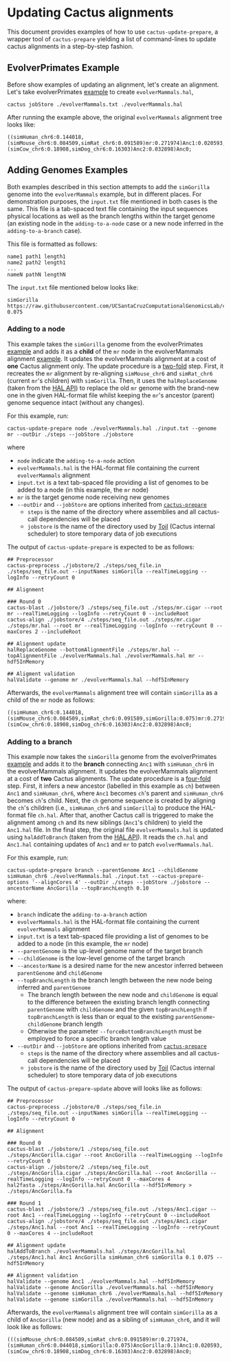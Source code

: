 # Updating Cactus alignments
This document provides examples of how to use `cactus-update-prepare`, a wrapper tool of `cactus-prepare` yielding a list of command-lines to update cactus alignments in a step-by-step fashion. 

## EvolverPrimates Example
Before show examples of updating an alignment, let's create an alignment. Let's take evolverPrimates [example](https://raw.githubusercontent.com/ComparativeGenomicsToolkit/cactus/master/examples/evolverPrimates.txt) to create `evolverMammals.hal`, 

```
cactus jobStore ./evolverMammals.txt ./evolverMammals.hal
```
After running the example above, the original `evolverMammals` alignment tree looks like:
```
((simHuman_chr6:0.144018,(simMouse_chr6:0.084509,simRat_chr6:0.091589)mr:0.271974)Anc1:0.020593,(simCow_chr6:0.18908,simDog_chr6:0.16303)Anc2:0.032898)Anc0;
```

## Adding Genomes Examples


Both examples described in this section attempts to add the `simGorilla` genome into the `evolverMammals` example, but in different places. For demonstration purposes, the `input.txt` file mentioned in both cases is the same. This file is a tab-spaced text file containing the input sequences physical locations as well as the branch lengths within the target genome (an existing node in the  `adding-to-a-node` case or a new node inferred in the `adding-to-a-branch` case). 

This file is formatted as follows:
```
name1 path1 length1
name2 path2 length1
...
nameN pathN lengthN
```

The `input.txt` file mentioned below looks like:
```
simGorilla https://raw.githubusercontent.com/UCSantaCruzComputationalGenomicsLab/cactusTestData/master/evolver/primates/loci1/simGorilla.chr6 0.075
```

### Adding to a node

This example takes the `simGorilla` genome from the evolverPrimates [example](https://raw.githubusercontent.com/ComparativeGenomicsToolkit/cactus/master/examples/evolverPrimates.txt) and adds it as a **child** of the `mr` node in the evolverMammals alignment [example](https://raw.githubusercontent.com/ComparativeGenomicsToolkit/cactus/master/examples/evolverMammals.txt). It updates the evolverMammals alignment  at a cost of **one** Cactus alignment only. The update procedure is a [two-fold](https://github.com/ComparativeGenomicsToolkit/cactus/blob/master/doc/updating-alignments.md#adding-to-a-node) step. First, it  recreates the `mr` alignment by re-aligning `simMouse_chr6` and `simRat_chr6` (current `mr`'s children) with `simGorilla`. Then, it uses the `halReplaceGenome` (taken from the [HAL API](https://github.com/ComparativeGenomicsToolkit/hal)) to replace the old `mr` genome with the brand-new one in the given HAL-format file whilst keeping the `mr`'s ancestor (parent) genome sequence intact (without any changes).

For this example, run:
```
cactus-update-prepare node ./evolverMammals.hal ./input.txt --genome mr --outDir ./steps --jobStore ./jobstore
```
where 
- `node` indicate the `adding-to-a-node` action
- `evolverMammals.hal` is the HAL-format file containing the current `evolverMammals` alignment
- `input.txt` is a text tab-spaced file providing a list of genomes to be added to a node (in this example, the `mr` node)
- `mr` is the target genome node receiving new genomes
- `--outDir` and `--jobStore` are options inherited from [`cactus-prepare`](https://github.com/ComparativeGenomicsToolkit/cactus/blob/master/src/cactus/progressive/cactus_prepare.py)
    - `steps` is the name of the directory where assemblies and all cactus-call dependencies will be placed
    - `jobstore` is the name of the directory used by [Toil](https://toil.readthedocs.io/en/latest/) (Cactus internal scheduler) to store temporary data of job executions



The output of `cactus-update-prepare` is expected to be as follows:
```
## Preprocessor
cactus-preprocess ./jobstore/2 ./steps/seq_file.in ./steps/seq_file.out --inputNames simGorilla --realTimeLogging --logInfo --retryCount 0

## Alignment

### Round 0
cactus-blast ./jobstore/3 ./steps/seq_file.out ./steps/mr.cigar --root mr --realTimeLogging --logInfo --retryCount 0 --includeRoot
cactus-align ./jobstore/4 ./steps/seq_file.out ./steps/mr.cigar ./steps/mr.hal --root mr --realTimeLogging --logInfo --retryCount 0 --maxCores 2 --includeRoot

## Alignment update
halReplaceGenome --bottomAlignmentFile ./steps/mr.hal --topAlignmentFile ./evolverMammals.hal ./evolverMammals.hal mr --hdf5InMemory

## Aligment validation
halValidate --genome mr ./evolverMammals.hal --hdf5InMemory
```


Afterwards, the `evolverMammals` alignment tree  will contain  `simGorilla` as a child of the `mr` node as follows:
```
((simHuman_chr6:0.144018,(simMouse_chr6:0.084509,simRat_chr6:0.091589,simGorilla:0.075)mr:0.271974)Anc1:0.020593,(simCow_chr6:0.18908,simDog_chr6:0.16303)Anc2:0.032898)Anc0;
```

### Adding to a branch

This example now takes the `simGorilla` genome from the evolverPrimates [example](https://raw.githubusercontent.com/ComparativeGenomicsToolkit/cactus/master/examples/evolverPrimates.txt) and adds it to the **branch** connecting `Anc1` with `simHuman_chr6` in the evolverMammals alignment. It updates the evolverMammals alignment  at a cost of **two** Cactus alignments.  The update procedure is a [four-fold](https://github.com/ComparativeGenomicsToolkit/cactus/blob/master/doc/updating-alignments.md#adding-to-a-branch) step. First, it infers a new ancestor (labelled in this example as `ch`) between `Anc1` and `simHuman_chr6`, where `Anc1` becomes `ch`'s parent and `simHuman_chr6` becomes `ch`'s child. Next, the `ch` genome sequence is  created by aligning the `ch`'s children (i.e., `simHuman_chr6` and `simGorilla`) to produce the HAL-format file `ch.hal`. After that, another Cactus call is triggered to make the alignment among `ch` and its new siblings (`Anc1`'s children) to yield the `Anc1.hal` file. In the final step, the original file `evolverMammals.hal` is updated using `halAddToBranch` (taken from the [HAL API](https://github.com/ComparativeGenomicsToolkit/hal)). It reads the `ch.hal` and `Anc1.hal` containing updates of `Anc1` and `mr` to patch `evolverMammals.hal`.

For this example, run:
```
cactus-update-prepare branch --parentGenome Anc1 --childGenome simHuman_chr6 ./evolverMammals.hal ./input.txt --cactus-prepare-options '--alignCores 4' --outDir ./steps --jobStore ./jobstore --ancestorName AncGorilla --topBranchLength 0.10
```
where:
- `branch` indicate the `adding-to-a-branch` action
- `evolverMammals.hal` is the HAL-format file containing the current `evolverMammals` alignment
- `input.txt` is a text tab-spaced file providing a list of genomes to be added to a node (in this example, the `mr` node)
- `--parentGenome` is the up-level genome name of the target branch
- `--childGenome` is the low-level genome of the target branch
- `--ancestorName` is a desired name for the new ancestor inferred between `parentGenome` and `childGenome`
- `--topBranchLength` is the branch length between the new node being inferred and `parentGenome`
    - The branch length between the new node and `childGenome` is  equal to the difference between the existing branch length  connecting `parentGenome` with `childGenome` and  the given `topBranchLength` if  `topBranchLength` is less than or equal to the existing  `parentGenome`-`childGenome` branch length
    - Otherwise the parameter `--forceBottomBranchLength` must be employed to force a specific branch length value
- `--outDir` and `--jobStore` are options inherited from [`cactus-prepare`](https://github.com/ComparativeGenomicsToolkit/cactus/blob/master/src/cactus/progressive/cactus_prepare.py)
    - `steps` is the name of the directory where assemblies and all cactus-call dependencies will be placed
    - `jobstore` is the name of the directory used by [Toil](https://toil.readthedocs.io/en/latest/) (Cactus internal scheduler) to store temporary data of job executions


The output of `cactus-prepare-update` above will looks like as follows:
```
## Preprocessor
cactus-preprocess ./jobstore/0 ./steps/seq_file.in ./steps/seq_file.out --inputNames simGorilla --realTimeLogging --logInfo --retryCount 0

## Alignment

### Round 0
cactus-blast ./jobstore/1 ./steps/seq_file.out ./steps/AncGorilla.cigar --root AncGorilla --realTimeLogging --logInfo --retryCount 0
cactus-align ./jobstore/2 ./steps/seq_file.out ./steps/AncGorilla.cigar ./steps/AncGorilla.hal --root AncGorilla --realTimeLogging --logInfo --retryCount 0 --maxCores 4
hal2fasta ./steps/AncGorilla.hal AncGorilla --hdf5InMemory > ./steps/AncGorilla.fa

### Round 1
cactus-blast ./jobstore/3 ./steps/seq_file.out ./steps/Anc1.cigar --root Anc1 --realTimeLogging --logInfo --retryCount 0 --includeRoot
cactus-align ./jobstore/4 ./steps/seq_file.out ./steps/Anc1.cigar ./steps/Anc1.hal --root Anc1 --realTimeLogging --logInfo --retryCount 0 --maxCores 4 --includeRoot

## Alignment update
halAddToBranch ./evolverMammals.hal ./steps/AncGorilla.hal ./steps/Anc1.hal Anc1 AncGorilla simHuman_chr6 simGorilla 0.1 0.075 --hdf5InMemory

## Alignment validation
halValidate --genome Anc1 ./evolverMammals.hal --hdf5InMemory
halValidate --genome AncGorilla ./evolverMammals.hal --hdf5InMemory
halValidate --genome simHuman_chr6 ./evolverMammals.hal --hdf5InMemory
halValidate --genome simGorilla ./evolverMammals.hal --hdf5InMemory

```


Afterwards, the `evolverMammals` alignment tree will contain `simGorilla` as a child of `AncGorilla` (new node) and as a sibling of `simHuman_chr6`, and it will look like as follows:
```
(((simMouse_chr6:0.084509,simRat_chr6:0.091589)mr:0.271974,(simHuman_chr6:0.044018,simGorilla:0.075)AncGorilla:0.1)Anc1:0.020593,(simCow_chr6:0.18908,simDog_chr6:0.16303)Anc2:0.032898)Anc0;
```